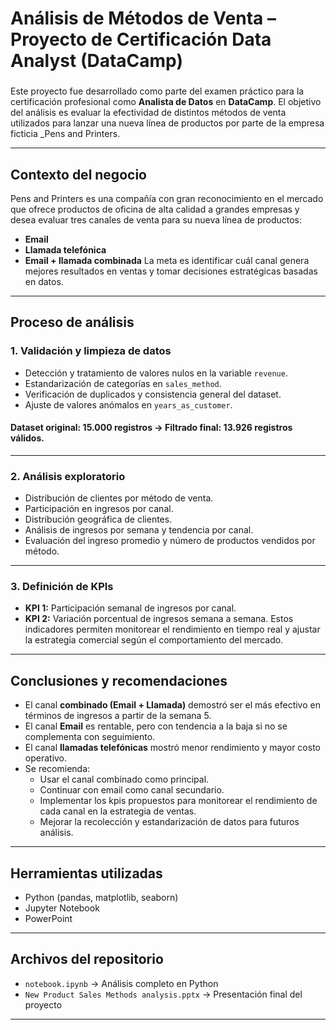 # Análisis de Métodos de Venta – Proyecto de Certificación Data Analyst (DataCamp)

###
Este proyecto fue desarrollado como parte del examen práctico para la certificación profesional como **Analista de Datos** en **DataCamp**. El objetivo del análisis es evaluar la efectividad de distintos métodos de venta utilizados para lanzar una nueva línea de productos por parte de la empresa ficticia _Pens and Printers.

---
## Contexto del negocio
Pens and Printers  es una compañía con gran reconocimiento en el mercado que ofrece productos de oficina de alta calidad a grandes empresas y desea evaluar tres canales de venta para su nueva línea de productos:
- **Email**  
- **Llamada telefónica**  
- **Email + llamada combinada**
La meta es identificar cuál canal genera mejores resultados en ventas y tomar decisiones estratégicas basadas en datos.
---
## Proceso de análisis
### 1. Validación y limpieza de datos
- Detección y tratamiento de valores nulos en la variable `revenue`.
- Estandarización de categorías en `sales_method`.
- Verificación de duplicados y consistencia general del dataset.
- Ajuste de valores anómalos en `years_as_customer`.

#### Dataset original: 15.000 registros → Filtrado final: 13.926 registros válidos.
---
### 2. Análisis exploratorio
- Distribución de clientes por método de venta.
- Participación en ingresos por canal.
- Distribución geográfica de clientes.
- Análisis de ingresos por semana y tendencia por canal.
- Evaluación del ingreso promedio y número de productos vendidos por método.
---
### 3. Definición de KPIs
- **KPI 1:** Participación semanal de ingresos por canal.
- **KPI 2:** Variación porcentual de ingresos semana a semana.
Estos indicadores permiten monitorear el rendimiento en tiempo real y ajustar la estrategia comercial según el comportamiento del mercado.
---
## Conclusiones y recomendaciones
- El canal **combinado (Email + Llamada)** demostró ser el más efectivo en términos de ingresos a partir de la semana 5.
- El canal **Email** es rentable, pero con tendencia a la baja si no se complementa con seguimiento.
- El canal **llamadas telefónicas** mostró menor rendimiento y mayor costo operativo.
- Se recomienda:
  - Usar el canal combinado como principal.
  - Continuar con email como canal secundario.
  - Implementar los kpis propuestos para monitorear el rendimiento de cada canal en la estrategia de ventas.
  - Mejorar la recolección y estandarización de datos para futuros análisis.
---
## Herramientas utilizadas
- Python (pandas, matplotlib, seaborn)
- Jupyter Notebook
- PowerPoint
---
## Archivos del repositorio
- `notebook.ipynb` → Análisis completo en Python
- `New Product Sales Methods analysis.pptx` → Presentación final del proyecto
---


